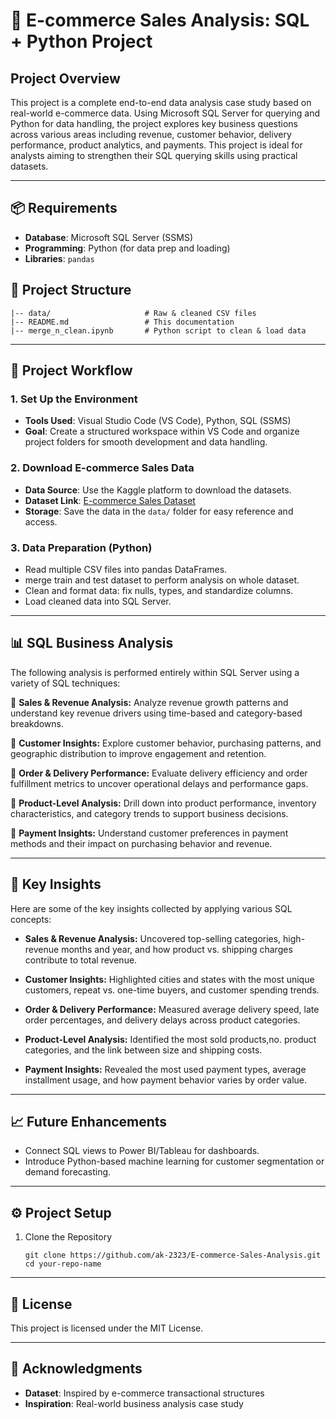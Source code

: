 # 🛒 E-commerce Sales Analysis: SQL + Python Project

## Project Overview

This project is a complete end-to-end data analysis case study based on real-world e-commerce data. Using Microsoft SQL Server for querying and Python for data handling, the project explores key business questions across various areas including revenue, customer behavior, delivery performance, product analytics, and payments. This project is ideal for analysts aiming to strengthen their SQL querying skills using practical datasets.

---

## 📦 Requirements

- **Database**: Microsoft SQL Server (SSMS)
- **Programming**: Python (for data prep and loading)
- **Libraries**: `pandas`

## 📁 Project Structure

```plaintext
|-- data/                     # Raw & cleaned CSV files
|-- README.md                 # This documentation
|-- merge_n_clean.ipynb       # Python script to clean & load data
```
---

## 🔄 Project Workflow

### 1. Set Up the Environment
   - **Tools Used**: Visual Studio Code (VS Code), Python, SQL (SSMS)
   - **Goal**: Create a structured workspace within VS Code and organize project folders for smooth development and data handling.

### 2. Download E-commerce Sales Data
   - **Data Source**: Use the Kaggle platform to download the datasets.
   - **Dataset Link**: [E-commerce Sales Dataset](https://www.kaggle.com/datasets/bytadit/ecommerce-order-dataset)
   - **Storage**: Save the data in the `data/` folder for easy reference and access.

### 3. Data Preparation (Python)
- Read multiple CSV files into pandas DataFrames.
- merge train and test dataset to perform analysis on whole dataset.
- Clean and format data: fix nulls, types, and standardize columns.
- Load cleaned data into SQL Server.

--- 

## 📊 SQL Business Analysis
The following analysis is performed entirely within SQL Server using a variety of SQL techniques:

🔹  **Sales & Revenue Analysis:** Analyze revenue growth patterns and understand key revenue drivers using time-based and category-based breakdowns.

🔹  **Customer Insights:** Explore customer behavior, purchasing patterns, and geographic distribution to improve engagement and retention.

🔹  **Order & Delivery Performance:**
Evaluate delivery efficiency and order fulfillment metrics to uncover operational delays and performance gaps.

🔹  **Product-Level Analysis:** Drill down into product performance, inventory characteristics, and category trends to support business decisions.

🔹  **Payment Insights:** Understand customer preferences in payment methods and their impact on purchasing behavior and revenue.

--- 

## 🧠 Key Insights
Here are some of the key insights collected by applying various SQL concepts:

- **Sales & Revenue Analysis:** Uncovered top-selling categories, high-revenue months and year, and how product vs. shipping charges contribute to total revenue.

- **Customer Insights:** Highlighted cities and states with the most unique customers, repeat vs. one-time buyers, and customer spending trends.

- **Order & Delivery Performance:** Measured average delivery speed, late order percentages, and delivery delays across product categories.

- **Product-Level Analysis:** Identified the most sold products,no. product categories, and the link between size and shipping costs.

- **Payment Insights:** Revealed the most used payment types, average installment usage, and how payment behavior varies by order value.

--- 

## 📈 Future Enhancements
- Connect SQL views to Power BI/Tableau for dashboards.
- Introduce Python-based machine learning for customer segmentation or demand forecasting.

--- 

## ⚙️ Project Setup

1. Clone the Repository
    ```
    git clone https://github.com/ak-2323/E-commerce-Sales-Analysis.git
    cd your-repo-name
    ```
--- 

## 📜 License
This project is licensed under the MIT License.

---

## 🙌 Acknowledgments
- **Dataset**: Inspired by e-commerce transactional structures
- **Inspiration**: Real-world business analysis case study